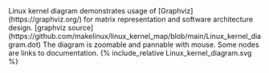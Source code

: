 <head>
<title>Linux kernel diagram</title>
</head>
Linux kernel diagram demonstrates usage of [Graphviz](https://graphviz.org/) for matrix representation and software architecture design.
[graphviz source](https://github.com/makelinux/linux_kernel_map/blob/main/Linux_kernel_diagram.dot)
The diagram is zoomable and pannable with mouse. Some nodes are links to documentation.
<meta name="keywords" content="Linux kernel, kernel, linux internals, linux structure, drivers, modules, linux kernel API, poster, diagram, architecture, functions, layers, linux kernel big picture, source, reference, network, networking, storage, system, sheduler, memory, file, call stack, linux OSI, system call, SCI, VFS, NFS, socket, printk, Linux Anatomy">
<script src='https://unpkg.com/panzoom@8.4.0/dist/panzoom.min.js' query='#graph0' name='pz'></script>
<style> svg { height:100%; width:100%; } </style>
{% include_relative Linux_kernel_diagram.svg %}
